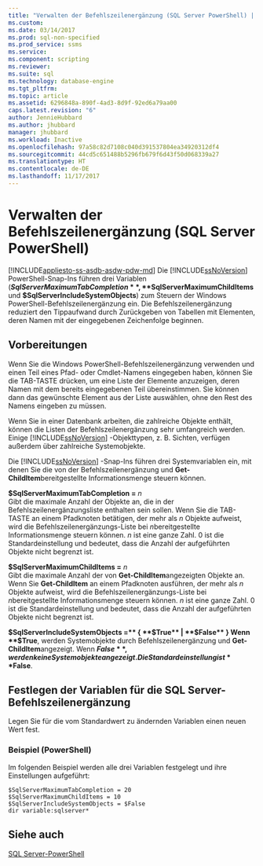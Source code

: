 ```yaml
---
title: "Verwalten der Befehlszeilenergänzung (SQL Server PowerShell) | Microsoft-Dokumentation"
ms.custom: 
ms.date: 03/14/2017
ms.prod: sql-non-specified
ms.prod_service: ssms
ms.service: 
ms.component: scripting
ms.reviewer: 
ms.suite: sql
ms.technology: database-engine
ms.tgt_pltfrm: 
ms.topic: article
ms.assetid: 6296848a-890f-4ad3-8d9f-92ed6a79aa00
caps.latest.revision: "6"
author: JennieHubbard
ms.author: jhubbard
manager: jhubbard
ms.workload: Inactive
ms.openlocfilehash: 97a58c82d7108c040d391537804ea34920312df4
ms.sourcegitcommit: 44cd5c651488b5296fb679f6d43f50d068339a27
ms.translationtype: HT
ms.contentlocale: de-DE
ms.lasthandoff: 11/17/2017
---
```

# <a name="manage-tab-completion-sql-server-powershell"></a>Verwalten der Befehlszeilenergänzung (SQL Server PowerShell)
[!INCLUDE[appliesto-ss-asdb-asdw-pdw-md](../../includes/appliesto-ss-asdb-asdw-pdw-md.md)] Die [!INCLUDE[ssNoVersion](../../includes/ssnoversion-md.md)] PowerShell-Snap-Ins führen drei Variablen (**$SqlServerMaximumTabCompletion**, **$SqlServerMaximumChildItems** und **$SqlServerIncludeSystemObjects**) zum Steuern der Windows PowerShell-Befehlszeilenergänzung ein. Die Befehlszeilenergänzung reduziert den Tippaufwand durch Zurückgeben von Tabellen mit Elementen, deren Namen mit der eingegebenen Zeichenfolge beginnen.  
  
## <a name="before-you-begin"></a>Vorbereitungen  
 Wenn Sie die Windows PowerShell-Befehlszeilenergänzung verwenden und einen Teil eines Pfad- oder Cmdlet-Namens eingegeben haben, können Sie die TAB-TASTE drücken, um eine Liste der Elemente anzuzeigen, deren Namen mit dem bereits eingegebenen Teil übereinstimmen. Sie können dann das gewünschte Element aus der Liste auswählen, ohne den Rest des Namens eingeben zu müssen.  
  
 Wenn Sie in einer Datenbank arbeiten, die zahlreiche Objekte enthält, können die Listen der Befehlszeilenergänzung sehr umfangreich werden. Einige [!INCLUDE[ssNoVersion](../../includes/ssnoversion-md.md)] -Objekttypen, z. B. Sichten, verfügen außerdem über zahlreiche Systemobjekte.  
  
 Die [!INCLUDE[ssNoVersion](../../includes/ssnoversion-md.md)] -Snap-Ins führen drei Systemvariablen ein, mit denen Sie die von der Befehlszeilenergänzung und **Get-ChildItem**bereitgestellte Informationsmenge steuern können.  
  
 **$SqlServerMaximumTabCompletion =** *n*  
 Gibt die maximale Anzahl der Objekte an, die in der Befehlszeilenergänzungsliste enthalten sein sollen. Wenn Sie die TAB-TASTE an einem Pfadknoten betätigen, der mehr als *n* Objekte aufweist, wird die Befehlszeilenergänzungs-Liste bei *n*bereitgestellte Informationsmenge steuern können. *n* ist eine ganze Zahl. 0 ist die Standardeinstellung und bedeutet, dass die Anzahl der aufgeführten Objekte nicht begrenzt ist.  
  
 **$SqlServerMaximumChildItems =** *n*  
 Gibt die maximale Anzahl der von **Get-ChildItem**angezeigten Objekte an. Wenn Sie **Get-ChildItem** an einem Pfadknoten ausführen, der mehr als *n* Objekte aufweist, wird die Befehlszeilenergänzungs-Liste bei *n*bereitgestellte Informationsmenge steuern können. *n* ist eine ganze Zahl. 0 ist die Standardeinstellung und bedeutet, dass die Anzahl der aufgeführten Objekte nicht begrenzt ist.  
  
 **$SqlServerIncludeSystemObjects =** { **$True** | **$False** }  
 Wenn **$True**, werden Systemobjekte durch Befehlszeilenergänzung und **Get-ChildItem**angezeigt. Wenn **$False**, werden keine Systemobjekte angezeigt. Die Standardeinstellung ist **$False**.  
  
## <a name="set-the-sql-server-tab-completion-variables"></a>Festlegen der Variablen für die SQL Server-Befehlszeilenergänzung  
 Legen Sie für die vom Standardwert zu ändernden Variablen einen neuen Wert fest.  
  
### <a name="example-powershell"></a>Beispiel (PowerShell)  
 Im folgenden Beispiel werden alle drei Variablen festgelegt und ihre Einstellungen aufgeführt:  
  
```  
$SqlServerMaximumTabCompletion = 20  
$SqlServerMaximumChildItems = 10  
$SqlServerIncludeSystemObjects = $False  
dir variable:sqlserver*  
```  
  
## <a name="see-also"></a>Siehe auch  
 [SQL Server-PowerShell](../../relational-databases/scripting/sql-server-powershell.md)  
  
  
